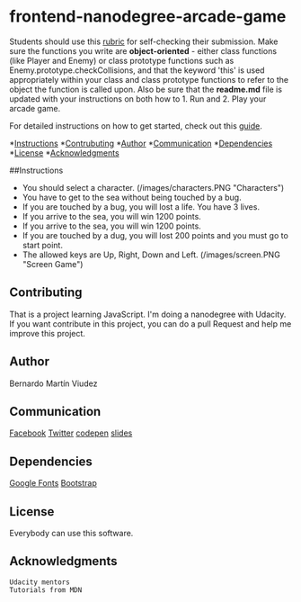 frontend-nanodegree-arcade-game
===============================

Students should use this [rubric](https://review.udacity.com/#!/projects/2696458597/rubric) for self-checking their submission. Make sure the functions you write are **object-oriented** - either class functions (like Player and Enemy) or class prototype functions such as Enemy.prototype.checkCollisions, and that the keyword 'this' is used appropriately within your class and class prototype functions to refer to the object the function is called upon. Also be sure that the **readme.md** file is updated with your instructions on both how to 1. Run and 2. Play your arcade game.

For detailed instructions on how to get started, check out this [guide](https://docs.google.com/document/d/1v01aScPjSWCCWQLIpFqvg3-vXLH2e8_SZQKC8jNO0Dc/pub?embedded=true).

*[Instructions](#instructions)
*[Contrubuting](#contrubuting)
*[Author](#author)
*[Communication](#communication)
*[Dependencies](#dependencies)
*[License](#license)
*[Acknowledgments](acknowledgments)


##Instructions

- You should select a character.
(/images/characters.PNG "Characters")
- You have to get to the sea without being touched by a bug.
- If you are touched by a bug, you will lost a life. You have 3 lives.
- If you arrive to the sea, you will win 1200 points.
- If you arrive to the sea, you will win 1200 points.
- If you are touched by a dug, you will lost 200 points and you must go to start point.
- The allowed keys are Up, Right, Down and Left.
(/images/screen.PNG "Screen Game")

## Contributing

That is a project learning JavaScript. I'm doing a nanodegree with Udacity. If you want contribute in this project, you can do a pull Request and help me improve this project.

## Author

Bernardo Martín Viudez

## Communication

[Facebook](https://www.facebook.com/bermartinv)
[Twitter](https://twitter.com/bermartinv2)
[codepen](https://codepen.io/bermartinv/)
[slides](https://slides.com/bermartinv)

## Dependencies

[Google Fonts](https://fonts.google.com/)
[Bootstrap](https://getbootstrap.com/) 

## License

Everybody can use this software. 

## Acknowledgments

    Udacity mentors
    Tutorials from MDN